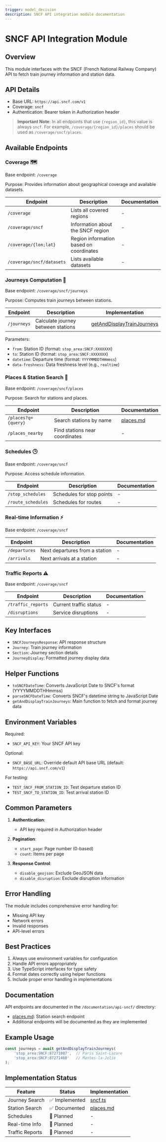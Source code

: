 ```yaml
---
trigger: model_decision
description: SNCF API integration module documentation
---
```


# SNCF API Integration Module

## Overview

This module interfaces with the SNCF (French National Railway Company) API to fetch train journey information and station data.

## API Details

- Base URL: `https://api.sncf.com/v1`
- Coverage: `sncf`
- Authentication: Bearer token in Authorization header

> **Important Note**: In all endpoints that use `{region_id}`, this value is always `sncf`. For example, `/coverage/{region_id}/places` should be used as `/coverage/sncf/places`.

## Available Endpoints

### Coverage 🗺️

Base endpoint: `/coverage`

Purpose: Provides information about geographical coverage and available datasets.

| Endpoint | Description | Documentation |
|----------|-------------|---------------|
| `/coverage` | Lists all covered regions | - |
| `/coverage/sncf` | Information about the SNCF region | - |
| `/coverage/{lon;lat}` | Region information based on coordinates | - |
| `/coverage/sncf/datasets` | Lists available datasets | - |

### Journeys Computation 🚂

Base endpoint: `/coverage/sncf/journeys`

Purpose: Computes train journeys between stations.

| Endpoint | Description | Implementation |
|----------|-------------|----------------|
| `/journeys` | Calculate journey between stations | [getAndDisplayTrainJourneys](../packages/server/src/sncf.ts) |

Parameters:
- `from`: Station ID (format: `stop_area:SNCF:XXXXXXX`)
- `to`: Station ID (format: `stop_area:SNCF:XXXXXXX`)
- `datetime`: Departure time (format: `YYYYMMDDTHHmmss`)
- `data-freshness`: Data freshness level (e.g., `realtime`)

### Places & Station Search 📍

Base endpoint: `/coverage/sncf/places`

Purpose: Search for stations and places.

| Endpoint | Description | Documentation |
|----------|-------------|---------------|
| `/places?q={query}` | Search stations by name | [places.md](../documentation/api-sncf/places.md) |
| `/places_nearby` | Find stations near coordinates | - |

### Schedules 🕒

Base endpoint: `/coverage/sncf`

Purpose: Access schedule information.

| Endpoint | Description | Documentation |
|----------|-------------|---------------|
| `/stop_schedules` | Schedules for stop points | - |
| `/route_schedules` | Schedules for routes | - |

### Real-time Information ⚡

Base endpoint: `/coverage/sncf`

| Endpoint | Description | Documentation |
|----------|-------------|---------------|
| `/departures` | Next departures from a station | - |
| `/arrivals` | Next arrivals at a station | - |

### Traffic Reports ⚠️

Base endpoint: `/coverage/sncf`

| Endpoint | Description | Documentation |
|----------|-------------|---------------|
| `/traffic_reports` | Current traffic status | - |
| `/disruptions` | Service disruptions | - |

## Key Interfaces

- `SNCFJourneysResponse`: API response structure
- `Journey`: Train journey information
- `Section`: Journey section details
- `JourneyDisplay`: Formatted journey display data

## Helper Functions

- `toSNCFDateTime`: Converts JavaScript Date to SNCF's format (YYYYMMDDTHHmmss)
- `parseSNCFDateTime`: Converts SNCF's datetime string to JavaScript Date
- `getAndDisplayTrainJourneys`: Main function to fetch and format journey data

## Environment Variables

Required:
- `SNCF_API_KEY`: Your SNCF API key

Optional:
- `SNCF_BASE_URL`: Override default API base URL (default: `https://api.sncf.com/v1`)

For testing:
- `TEST_SNCF_FROM_STATION_ID`: Test departure station ID
- `TEST_SNCF_TO_STATION_ID`: Test arrival station ID

## Common Parameters

1. **Authentication**:
   - API key required in Authorization header

2. **Pagination**:
   - `start_page`: Page number (0-based)
   - `count`: Items per page

3. **Response Control**:
   - `disable_geojson`: Exclude GeoJSON data
   - `disable_disruption`: Exclude disruption information

## Error Handling

The module includes comprehensive error handling for:
- Missing API key
- Network errors
- Invalid responses
- API-level errors

## Best Practices

1. Always use environment variables for configuration
2. Handle API errors appropriately
3. Use TypeScript interfaces for type safety
4. Format dates correctly using helper functions
5. Include proper error handling in implementations

## Documentation

API endpoints are documented in the `/documentation/api-sncf/` directory:
- [places.md](../documentation/api-sncf/places.md): Station search endpoint
- Additional endpoints will be documented as they are implemented

## Example Usage

```typescript
const journeys = await getAndDisplayTrainJourneys(
    'stop_area:SNCF:87271007',  // Paris Saint-Lazare
    'stop_area:SNCF:87271460'   // Mantes-la-Jolie
);
```

## Implementation Status

| Feature | Status | Implementation |
|---------|--------|----------------|
| Journey Search | ✅ Implemented | [sncf.ts](../packages/server/src/sncf.ts) |
| Station Search | ✅ Documented | [places.md](../documentation/api-sncf/places.md) |
| Schedules | 📝 Planned | - |
| Real-time Info | 📝 Planned | - |
| Traffic Reports | 📝 Planned | - |